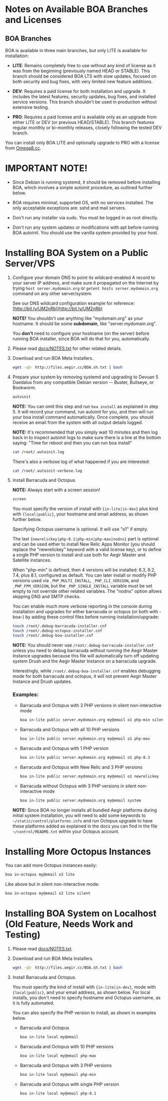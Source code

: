 
# Notes on Available BOA Branches and Licenses

## BOA Branches

BOA is available in three main branches, but only LITE is available for installation:

- **LITE**: Remains completely free to use without any kind of license as it was from the beginning (previously named HEAD or STABLE). This branch should be considered BOA LTS with slow updates, focused on both security and bug fixes, with very limited new feature additions.

- **DEV**: Requires a paid license for both installation and upgrade. It includes the latest features, security updates, bug fixes, and installed service versions. This branch shouldn't be used in production without extensive testing.

- **PRO**: Requires a paid license and is available only as an upgrade from either LITE or DEV (or previous HEAD/STABLE). This branch features regular monthly or bi-monthly releases, closely following the tested DEV branch.

You can install only BOA LITE and optionally upgrade to PRO with a license from [Omega8.cc](https://omega8.cc/licenses).

# IMPORTANT NOTE!

- Since Debian is running systemd, it should be removed before installing BOA, which involves a simple autoinit procedure, as outlined further below.

- BOA requires minimal, supported OS, with no services installed. The only acceptable exceptions are: sshd and mail servers.

- Don't run any installer via sudo. You must be logged in as root directly.

- Don't run any system updates or modifications with apt before running BOA autoinit. You should use the vanilla system provided by your host.

# Installing BOA System on a Public Server/VPS

1. Configure your domain DNS to point its wildcard-enabled A record to your server IP address, and make sure it propagated on the Internet by trying `host server.mydomain.org` or `getent hosts server.mydomain.org` command on any other server/system.

   See our DNS wildcard configuration example for reference: [http://bit.ly/UM2nRb](http://bit.ly/UM2nRb)

   **NOTE!** You shouldn't use anything like "mydomain.org" as your hostname. It should be some **subdomain**, like "server.mydomain.org".

   You **don't** need to configure your hostname (on the server) before running BOA installer, since BOA will do that for you, automatically.

2. Please read [docs/NOTES.txt](docs/NOTES.txt) for other related details.

3. Download and run BOA Meta Installers.

   ```sh
   wget -qO- http://files.aegir.cc/BOA.sh.txt | bash
   ```

4. Prepare your system by removing systemd and upgrading to Devuan 5 Daedalus from any compatible Debian version -- Buster, Bullseye, or Bookworm.

   ```sh
   autoinit
   ```

   **NOTE:** You can omit this step and run `boa install` as explained in step 5. It will record your command, run autoinit for you, and then will run your boa install command automatically. Once complete, you should receive an email from the system with all output details logged.

   **NOTE:** It's recommended that you simply wait 10 minutes and then log back in to inspect autoinit logs to make sure there is a line at the bottom saying: "Time for reboot and then you can run boa install"

   ```sh
   cat /root/.autoinit.log
   ```

   There's also a verbose log of what happened if you are interested:

   ```sh
   cat /root/.autoinit-verbose.log
   ```

5. Install Barracuda and Octopus.

   **NOTE:** Always start with a screen session!

   ```sh
   screen
   ```

   You must specify the version of install with `{in-lite|in-dev}` plus kind with `{local|public}`, your hostname and email address, as shown further below.

   Specifying Octopus username is optional. It will use "o1" if empty.

   The last `{newrelickey|php-8.1|php-min|php-max|nodns}` part is optional and can be used either to install New Relic Apps Monitor (you should replace the "newrelickey" keyword with a valid license key), or to define a single PHP version to install and use both for Aegir Master and Satellite instances.

   When "php-min" is defined, then 4 versions will be installed: 8.3, 8.2, 7.4, plus 8.1, configured as default. You can later install or modify PHP versions used via `_PHP_MULTI_INSTALL`, `_PHP_CLI_VERSION`, and `_PHP_FPM_VERSION`, but the `_PHP_SINGLE_INSTALL` variable must be set empty to not override other related variables. The "nodns" option allows skipping DNS and SMTP checks.

   You can enable much more verbose reporting in the console during installation and upgrades for either barracuda or octopus (or both with -boa-) by adding these control files before running installation/upgrade:

   ```sh
   touch /root/.debug-barracuda-installer.cnf
   touch /root/.debug-octopus-installer.cnf
   touch /root/.debug-boa-installer.cnf
   ```

   **NOTE:** You should never use `/root/.debug-barracuda-installer.cnf` unless you need to debug barracuda without running the Aegir Master Instance upgrades because this file will automatically turn off updating system Drush and the Aegir Master Instance on a barracuda upgrade.

   Interestingly, while `/root/.debug-boa-installer.cnf` enables debugging mode for both barracuda and octopus, it will not prevent Aegir Master Instance and Drush updates.

   ### Examples:

   - Barracuda and Octopus with 3 PHP versions in silent non-interactive mode
     ```sh
     boa in-lite public server.mydomain.org my@email o1 php-min silent
     ```

   - Barracuda and Octopus with all 10 PHP versions
     ```sh
     boa in-lite public server.mydomain.org my@email o1 php-max
     ```

   - Barracuda and Octopus with 1 PHP version
     ```sh
     boa in-lite public server.mydomain.org my@email o1 php-8.3
     ```

   - Barracuda and Octopus with New Relic and 3 PHP versions
     ```sh
     boa in-lite public server.mydomain.org my@email o1 newrelickey
     ```

   - Barracuda without Octopus with 3 PHP versions in silent non-interactive mode
     ```sh
     boa in-lite public server.mydomain.org my@email system
     ```

   **NOTE:** Since BOA no longer installs all bundled Aegir platforms during initial system installation, you will need to add some keywords to `~/static/control/platforms.info` and run Octopus upgrade to have these platforms added as explained in the docs you can find in the file `~/control/README.txt` within your Octopus account.

# Installing More Octopus Instances

You can add more Octopus instances easily:

```sh
boa in-octopus my@email o2 lite
```

Like above but in silent non-interactive mode:

```sh
boa in-octopus my@email o2 lite silent
```

# Installing BOA System on Localhost (Old Feature, Needs Work and Testing)

1. Please read [docs/NOTES.txt](docs/NOTES.txt).

2. Download and run BOA Meta Installers.

   ```sh
   wget -qO- http://files.aegir.cc/BOA.sh.txt | bash
   ```

3. Install Barracuda and Octopus.

   You must specify the kind of install with `{in-lite|in-dev}`, mode with `{local|public}`, and your email address, as shown below. For local installs, you don't need to specify hostname and Octopus username, as it is fully automated.

   You can also specify the PHP version to install, as shown in examples below.

   - Barracuda and Octopus
     ```sh
     boa in-lite local my@email
     ```

   - Barracuda and Octopus with 10 PHP versions
     ```sh
     boa in-lite local my@email php-max
     ```

   - Barracuda and Octopus with 3 PHP versions
     ```sh
     boa in-lite local my@email php-min
     ```

   - Barracuda and Octopus with single PHP version
     ```sh
     boa in-lite local my@email php-8.1
     ```

